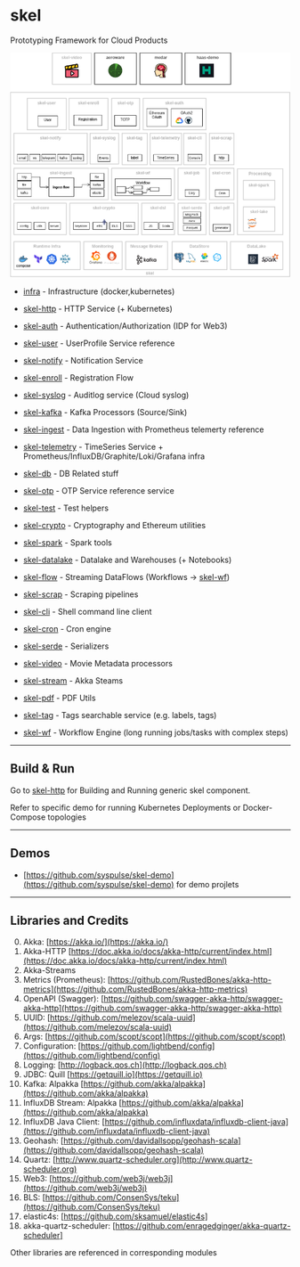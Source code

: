# skel

Prototyping Framework for Cloud Products

<img src="doc/Skel-Architecture-ref0.drawio.png" width="1000">

- [infra](infra) - Infrastructure (docker,kubernetes)
- [skel-http](skel-http) - HTTP Service (+ Kubernetes)

- [skel-auth](skel-auth) - Authentication/Authorization (IDP for Web3)
- [skel-user](skel-user) - UserProfile Service reference
- [skel-notify](skel-notify) - Notification Service
- [skel-enroll](skel-enroll) - Registration Flow
- [skel-syslog](skel-syslog) - Auditlog service (Cloud syslog)

- [skel-kafka](skel-kafka) - Kafka Processors (Source/Sink)
- [skel-ingest](skel-ingest) - Data Ingestion with Prometheus telemerty reference
- [skel-telemetry](skel-telemetry) - TimeSeries Service + Prometheus/InfluxDB/Graphite/Loki/Grafana infra
- [skel-db](skel-db) - DB Related stuff
- [skel-otp](skel-otp) - OTP Service reference service 
- [skel-test](skel-test) - Test helpers
- [skel-crypto](skel-crypto) - Cryptography and Ethereum utilities
- [skel-spark](skel-spark) - Spark tools
- [skel-datalake](skel-datalake) - Datalake and Warehouses (+ Notebooks)
- [skel-flow](skel-flow) - Streaming DataFlows (Workflows -> [skel-wf](skel-wf))
- [skel-scrap](skel-scrap) - Scraping pipelines
- [skel-cli](skel-cli) - Shell command line client
- [skel-cron](skel-cron) - Cron engine
- [skel-serde](skel-serde) - Serializers
- [skel-video](skel-video) - Movie Metadata processors
- [skel-stream](skel-stream) - Akka Steams 
- [skel-pdf](skel-pdf) - PDF Utils
- [skel-tag](skel-tag) - Tags searchable service (e.g. labels, tags)
- [skel-wf](skel-wf) - Workflow Engine (long running jobs/tasks with complex steps)

----
## Build & Run

Go to [skel-http](skel-http) for Building and Running generic skel component.

Refer to specific demo for running Kubernetes Deployments or Docker-Compose topologies

----

## Demos

- [https://github.com/syspulse/skel-demo](https://github.com/syspulse/skel-demo) for demo projlets

----
## Libraries and Credits

0. Akka: [https://akka.io/](https://akka.io/)
1. Akka-HTTP [https://doc.akka.io/docs/akka-http/current/index.html](https://doc.akka.io/docs/akka-http/current/index.html)
2. Akka-Streams
3. Metrics (Prometheus): [https://github.com/RustedBones/akka-http-metrics](https://github.com/RustedBones/akka-http-metrics)
4. OpenAPI (Swagger): [https://github.com/swagger-akka-http/swagger-akka-http](https://github.com/swagger-akka-http/swagger-akka-http)
5. UUID: [https://github.com/melezov/scala-uuid](https://github.com/melezov/scala-uuid)
6. Args: [https://github.com/scopt/scopt](https://github.com/scopt/scopt)
7. Configuration: [https://github.com/lightbend/config](https://github.com/lightbend/config)
8. Logging: [http://logback.qos.ch](http://logback.qos.ch)
9. JDBC: Quill [https://getquill.io](https://getquill.io)
10. Kafka: Alpakka [https://github.com/akka/alpakka](https://github.com/akka/alpakka)
11. InfluxDB Stream: Alpakka [https://github.com/akka/alpakka](https://github.com/akka/alpakka)
12. InfluxDB Java Client: [https://github.com/influxdata/influxdb-client-java](https://github.com/influxdata/influxdb-client-java)
13. Geohash: [https://github.com/davidallsopp/geohash-scala](https://github.com/davidallsopp/geohash-scala)
14. Quartz: [http://www.quartz-scheduler.org](http://www.quartz-scheduler.org)
15. Web3: [https://github.com/web3j/web3j](https://github.com/web3j/web3j)
16. BLS: [https://github.com/ConsenSys/teku](https://github.com/ConsenSys/teku)
17. elastic4s: [https://github.com/sksamuel/elastic4s]
18. akka-quartz-scheduler: [https://github.com/enragedginger/akka-quartz-scheduler]

Other libraries are referenced in corresponding modules
